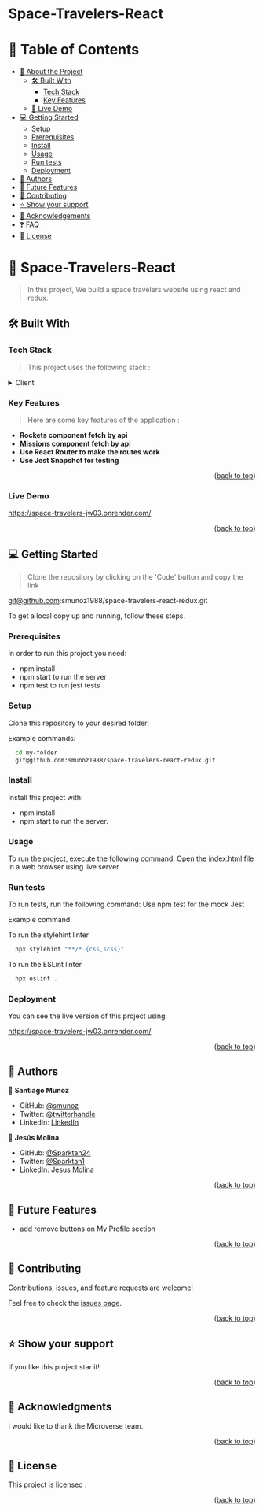 # Space-Travelers-React

<a name="readme-top"></a>

<!-- TABLE OF CONTENTS -->

# 📗 Table of Contents

- [📖 About the Project](#about-project)
  - [🛠 Built With](#built-with)
    - [Tech Stack](#tech-stack)
    - [Key Features](#key-features)
  - [🚀 Live Demo](#live-demo)
- [💻 Getting Started](#getting-started)
  - [Setup](#setup)
  - [Prerequisites](#prerequisites)
  - [Install](#install)
  - [Usage](#usage)
  - [Run tests](#run-tests)
  - [Deployment](#triangular_flag_on_post-deployment)
- [👥 Authors](#authors)
- [🔭 Future Features](#future-features)
- [🤝 Contributing](#contributing)
- [⭐️ Show your support](#support)
- [🙏 Acknowledgements](#acknowledgements)
- [❓ FAQ](#faq)
- [📝 License](#license)

<!-- PROJECT DESCRIPTION -->

# 📖 Space-Travelers-React <a name="about-project"></a>

> In this project, We build a space travelers website using react and redux.
## 🛠 Built With <a name="built-with"></a>

### Tech Stack <a name="tech-stack"></a>

> This project uses the following stack :
<details>
  <summary>Client</summary>
  <ul>
    <li><a href="https://www.w3schools.com/css/">CSS</a></li>
    <li><a href="https://www.w3schools.com/js/">JavaScript</a></li>
    <li><a href="https://reactnative.dev/">React</a></li>
    <li><a href="https://redux.js.org/">Redux</a></li>
    <li><a href="https://jestjs.io/">Jest test</a></li>
  </ul>
</details>

<!-- Features -->

### Key Features <a name="key-features"></a>

> Here are some key features of the application :
- **Rockets component fetch by api**
- **Missions component fetch by api**
- **Use React Router to make the routes work**
- **Use Jest Snapshot for testing**

<p align="right">(<a href="#readme-top">back to top</a>)</p>

### Live Demo <a name="live-demo"></a>

https://space-travelers-jw03.onrender.com/

<p align="right">(<a href="#readme-top">back to top</a>)</p>

<!-- GETTING STARTED -->

## 💻 Getting Started <a name="getting-started"></a>

> Clone the repository by clicking on the 'Code' button and copy the link

git@github.com:smunoz1988/space-travelers-react-redux.git

To get a local copy up and running, follow these steps.

### Prerequisites

In order to run this project you need:

- npm install
- npm start to run the server
- npm test to run jest tests

### Setup

Clone this repository to your desired folder:

Example commands:

```sh
  cd my-folder
  git@github.com:smunoz1988/space-travelers-react-redux.git
```

### Install

Install this project with:

- npm install
- npm start to run the server.

### Usage

To run the project, execute the following command:
Open the index.html file in a web browser using live server

<!--
Example command:
```sh
  rails server
```
--->

### Run tests

To run tests, run the following command:
Use npm test for the mock Jest

Example command:

To run the stylehint linter

```sh
  npx stylehint "**/*.{css,scss}"
```

To run the ESLint linter

```sh
  npx eslint .
```

### Deployment

You can see the live version of this project using:

https://space-travelers-jw03.onrender.com/

<p align="right">(<a href="#readme-top">back to top</a>)</p>

<!-- AUTHORS -->

## 👥 Authors <a name="authors"></a>

👤 **Santiago Munoz**

- GitHub: [@smunoz](https://github.com/smunoz1988)
- Twitter: [@twitterhandle](https://twitter.com/Santiag24209785)
- LinkedIn: [LinkedIn](https://www.linkedin.com/in/santiago-munoz-0b2b1a260)

👤 **Jesús Molina**

- GitHub: [@Sparktan24](https://github.com/Sparktan24)
- Twitter: [@Sparktan1](https://twitter.com/Sparktan1)
- LinkedIn: [Jesus Molina](https://www.linkedin.com/in/jesus-molina-2b104424a/)

<p align="right">(<a href="#readme-top">back to top</a>)</p>

<!-- FUTURE FEATURES -->

## 🔭 Future Features <a name="future-features"></a>

- add remove buttons on My Profile section

<p align="right">(<a href="#readme-top">back to top</a>)</p>

<!-- CONTRIBUTING -->

## 🤝 Contributing <a name="contributing"></a>

Contributions, issues, and feature requests are welcome!

Feel free to check the [issues page](../../issues/).

<p align="right">(<a href="#readme-top">back to top</a>)</p>

<!-- SUPPORT -->

## ⭐️ Show your support <a name="support"></a>

If you like this project star it!

<p align="right">(<a href="#readme-top">back to top</a>)</p>

<!-- ACKNOWLEDGEMENTS -->

## 🙏 Acknowledgments <a name="acknowledgements"></a>

I would like to thank the Microverse team.

<p align="right">(<a href="#readme-top">back to top</a>)</p>
<!-- LICENSE -->

## 📝 License <a name="license"></a>

This project is [licensed](./LICENSE) .

<p align="right">(<a href="#readme-top">back to top</a>)</p>
